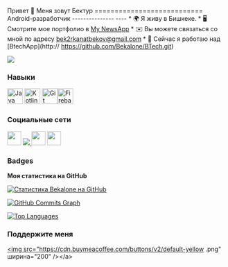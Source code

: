 Привет 👋 Меня зовут Бектур =========================== Android-разработчик --------------- ---- * 🌍 Я живу в Бишкеке. * 🖥️ Смотрите мое портфолио в [My NewsApp](http://https://github.com/Bekalone/NewsApp.git)[](http://https://github.com/Bekalone/NewsApp.git) * ✉️ Вы можете связаться со мной по адресу [bek2rkanatbekov@gmail.com](mailto:bek2rkanatbekov@gmail.com)[](mailto:bek2rkanatbekov@gmail.com) * 🚀 Сейчас я работаю над [BtechApp](http:// https://github.com/Bekalone/BTech.git)[](http://https://github.com/Bekalone/BTech.git)

<a href="https://www.github.com/Bekalone" target="_blank" rel="noreferrer"><img src="https://img.shields.io/github/followers/Bekalone?logo =github&style=for-the-badge&color=0891b2&labelColor=1c1917" /></a>

### Навыки


<p align="left">
<a href="https://www.oracle.com/java/" target="_blank" rel="noreferrer"><img src="https://raw.githubusercontent. com/danielcranney/readme-generator/main/public/icons/skills/java-colored.svg" width="36" height="36" alt="Java" /></a> <a href="https
: //kotlinlang.org/" target="_blank" rel="noreferrer"><img src="https://raw.githubusercontent.com/danielcranney/readme-generator/main/public/icons/skills/kotlin-colored .svg" width="36" height="36" alt="Kotlin" /></a>
<a href="https://git-scm.com/" target="_blank" rel="noreferrer" ><img src="https://raw.githubusercontent.
com/danielcranney/readme-generator/main/public/icons/skills/git-colored.svg" width="36" height="36" alt="Git" /></a><a href="https://firebase.google.com/" target="_blank" rel="noreferrer"><img src="https://raw.githubusercontent.com/danielcranney/readme-generator/main/ public/icons/skills/firebase-colored.svg" width="36" height="36" alt="Firebase" /></a>
</p>


### Социальные сети

<p align="left"> <a href="https://www.github.com/Bekalone" target="_blank" rel="noreferrer"><img src="https://raw .githubusercontent.com/danielcranney/readme-generator/main/public/icons/socials/github.svg" width="32" height="32" /></a> <a href="http://www . instagram.com/bekalone" target="_blank" rel="noreferrer"><img src="https://raw.githubusercontent.com/danielcranney/readme-generator/main/public/icons/socials/instagram.svg" ширина = "32" высота = "32" /></а> <a href="https://www.linkedin.com/in/%D0%B1%D0%B5%D0%BA%D1%82%D1%83%D1%80-%D0%BA%D0%B0 %D0%BD%D0%B0%D1%82%D0%B1%D0%B5%D0%BA%D0%BE%D0%B2-80684a260?lipi=urn%3Ali%3Apage%3Ad_flagship3_profile_view_base_contact_details%3BFzFytedxRtmtuysvKG8a%2FQ%3D %3D" target="_blank" rel="noreferrer"><img src="https://raw.githubusercontent.com/danielcranney/readme-generator/main/public/icons/socials/linkedin.svg" width=" 32" высота="32" /></a> <a href="http://www.medium.com/@bek2rkanatbekov" target="_blank" rel="noreferrer"><img src="https://raw.githubusercontent.com/danielcranney/readme-generator/ main/public/icons/socials/medium.svg" width="32" height="32" /></a></p>

### Badges

<b>Моя статистика на GitHub</b>

<a href="http://www.github.com/Bekalone"><img src="https://github-readme-stats.vercel.app/api?username=Bekalone&show_icons=true&hide=&count_private=true&title_color=0891b2&text_color =ffffff&icon_color=0891b2&bg_color=1c1917&hide_border=true&show_icons=true" alt="Статистика Bekalone на GitHub" /></a>

<a href="http://www.github.com/Bekalone"><img src="https://github-readme-activity-graph.cyclone/graph?username=Bekalone&bg_color=1c1917&color=ffffff&line=0891b2&point =ffffff&area_color=1c1917&area=true&hide_border=true&custom_title=GitHub%20Commits%20Graph" alt="GitHub Commits Graph" /></a>

<a href="https://github.com/Bekalone" align="left"><img src="https://github-readme-stats.vercel.app/api/top-langs/?username=Bekalone&langs_count=10&title_color=0891b2&text_color=ffffff&icon_color=0891b2&bg_color=1c1917&hide_border=true&locale=en&custom_title=Top%20%Languages" alt="Top Languages" /></a>

### Поддержите меня

<a href="https://www.buymeacoffee.com/https://www.buymeacoffee.com/bek2rkanatbekov"><img src="https://cdn.buymeacoffee.com/buttons/v2/default-yellow .png" ширина="200" /></а>
